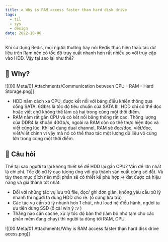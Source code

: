 ```yaml
---
title: ♻️ Why is RAM access faster than hard disk drive
tags:
  - til
  - sys
  - design
date: 2022-10-06
---
```


Khi sử dụng Redis, mọi người thường hay nói Redis thực hiện thao tác dữ liệu trên Ram nên có tốc độ truy xuất nhanh hơn rất nhiều so với truy cập vào HDD. Vậy tại sao lại như thế? 
 
## 🌿 Why?

![[00 Meta/01 Attachments/Communication between CPU - RAM - Hard Storage.png]]


- HDD nằm cách xa CPU, được kết nối với bảng điều khiển thông qua cổng SATA. 6Gb/s là tốc độ tiêu chuẩn của SATA III, HDD chỉ có thể đọc hoặc viết chứ không thể làm cả hai trong cùng một thời điểm.
- RAM nằm rất gần CPU và có kết nối băng thông rất cao. Thông lượng của DDR4 là khoản 40Gb/s, ngoài ra RAM còn có thể thực hiện đọc và viết cùng lúc. Khi sử dụng dual channel, RAM sẽ đọc/đọc, viết/đọc, viết/viết chính vì vậy mà nó có thể thao tác một lượng dữ liệu vô cùng lớn trong cùng một thời điểm.


## 🌿 Câu hỏi
Thế tại sao người ta lại không thiết kế để HDD lại gần CPU?
Vấn đề lớn nhất là chi phí. Tốc độ xử lý cao tương ứng với giá thành sản xuất cũng sẽ đắt. Và tùy theo mục đích nên mỗi phần sẽ có thiết kế phù hợp -> đạt được cả hiệu năng và giá thành tốt nhất.
-   Đối với những tác vụ lưu trữ file, đọc/ ghi đơn giản, không yêu cầu xử lý nhanh thì người ta dùng HDD cho rẻ. (ổ cứng lưu trữ)
-   Các tác vụ cần xử lý nhanh hơn 1 chút, như load hệ điều hành, người ta ưu tiên dùng SSD (ổ cài win ý :v )
-   Thằng nào cần cache, xử lý tốc độ bàn thờ (làm bộ nhớ tạm cho các phần mềm đang chạy) thì người ta dùng tới RAM, CPU.

![[00 Meta/01 Attachments/Why is RAM access faster than hard disk drive acess.png]]
